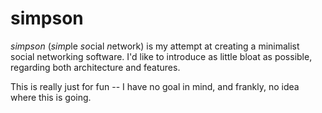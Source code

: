 # simpson

*simpson* (*simp*le *so*cial *n*etwork) is my attempt at creating a minimalist social networking software. I'd like to introduce as little bloat as possible, regarding both architecture and features.

This is really just for fun -- I have no goal in mind, and frankly, no idea where this is going.
